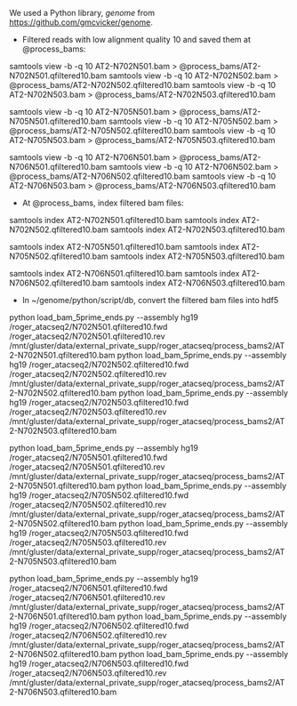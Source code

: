 We used a Python library, *genome* from https://github.com/gmcvicker/genome.

* Filtered reads with low alignment quality 10 and saved them at @process_bams:

samtools view -b -q 10 AT2-N702N501.bam > @process_bams/AT2-N702N501.qfiltered10.bam
samtools view -b -q 10 AT2-N702N502.bam > @process_bams/AT2-N702N502.qfiltered10.bam
samtools view -b -q 10 AT2-N702N503.bam > @process_bams/AT2-N702N503.qfiltered10.bam

samtools view -b -q 10 AT2-N705N501.bam > @process_bams/AT2-N705N501.qfiltered10.bam
samtools view -b -q 10 AT2-N705N502.bam > @process_bams/AT2-N705N502.qfiltered10.bam
samtools view -b -q 10 AT2-N705N503.bam > @process_bams/AT2-N705N503.qfiltered10.bam

samtools view -b -q 10 AT2-N706N501.bam > @process_bams/AT2-N706N501.qfiltered10.bam
samtools view -b -q 10 AT2-N706N502.bam > @process_bams/AT2-N706N502.qfiltered10.bam
samtools view -b -q 10 AT2-N706N503.bam > @process_bams/AT2-N706N503.qfiltered10.bam

* At @process_bams, index filtered bam files:

samtools index AT2-N702N501.qfiltered10.bam
samtools index AT2-N702N502.qfiltered10.bam
samtools index AT2-N702N503.qfiltered10.bam

samtools index AT2-N705N501.qfiltered10.bam
samtools index AT2-N705N502.qfiltered10.bam
samtools index AT2-N705N503.qfiltered10.bam

samtools index AT2-N706N501.qfiltered10.bam
samtools index AT2-N706N502.qfiltered10.bam
samtools index AT2-N706N503.qfiltered10.bam

* In ~/genome/python/script/db, convert the filtered bam files into hdf5 

python load_bam_5prime_ends.py --assembly hg19 /roger_atacseq2/N702N501.qfiltered10.fwd /roger_atacseq2/N702N501.qfiltered10.rev /mnt/gluster/data/external_private_supp/roger_atacseq/process_bams2/AT2-N702N501.qfiltered10.bam
python load_bam_5prime_ends.py --assembly hg19 /roger_atacseq2/N702N502.qfiltered10.fwd /roger_atacseq2/N702N502.qfiltered10.rev /mnt/gluster/data/external_private_supp/roger_atacseq/process_bams2/AT2-N702N502.qfiltered10.bam
python load_bam_5prime_ends.py --assembly hg19 /roger_atacseq2/N702N503.qfiltered10.fwd /roger_atacseq2/N702N503.qfiltered10.rev /mnt/gluster/data/external_private_supp/roger_atacseq/process_bams2/AT2-N702N503.qfiltered10.bam

python load_bam_5prime_ends.py --assembly hg19 /roger_atacseq2/N705N501.qfiltered10.fwd /roger_atacseq2/N705N501.qfiltered10.rev /mnt/gluster/data/external_private_supp/roger_atacseq/process_bams2/AT2-N705N501.qfiltered10.bam
python load_bam_5prime_ends.py --assembly hg19 /roger_atacseq2/N705N502.qfiltered10.fwd /roger_atacseq2/N705N502.qfiltered10.rev /mnt/gluster/data/external_private_supp/roger_atacseq/process_bams2/AT2-N705N502.qfiltered10.bam
python load_bam_5prime_ends.py --assembly hg19 /roger_atacseq2/N705N503.qfiltered10.fwd /roger_atacseq2/N705N503.qfiltered10.rev /mnt/gluster/data/external_private_supp/roger_atacseq/process_bams2/AT2-N705N503.qfiltered10.bam

python load_bam_5prime_ends.py --assembly hg19 /roger_atacseq2/N706N501.qfiltered10.fwd /roger_atacseq2/N706N501.qfiltered10.rev /mnt/gluster/data/external_private_supp/roger_atacseq/process_bams2/AT2-N706N501.qfiltered10.bam
python load_bam_5prime_ends.py --assembly hg19 /roger_atacseq2/N706N502.qfiltered10.fwd /roger_atacseq2/N706N502.qfiltered10.rev /mnt/gluster/data/external_private_supp/roger_atacseq/process_bams2/AT2-N706N502.qfiltered10.bam
python load_bam_5prime_ends.py --assembly hg19 /roger_atacseq2/N706N503.qfiltered10.fwd /roger_atacseq2/N706N503.qfiltered10.rev /mnt/gluster/data/external_private_supp/roger_atacseq/process_bams2/AT2-N706N503.qfiltered10.bam


